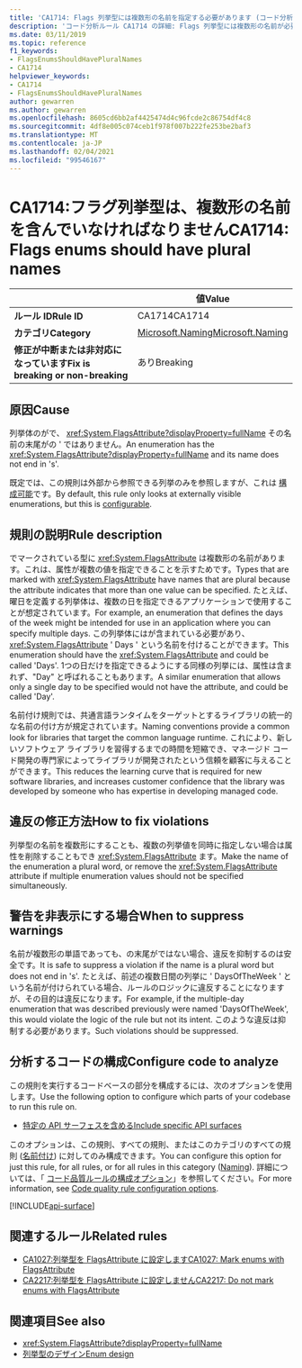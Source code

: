 ```yaml
---
title: 'CA1714: Flags 列挙型には複数形の名前を指定する必要があります (コード分析)'
description: 'コード分析ルール CA1714 の詳細: Flags 列挙型には複数形の名前が必要です'
ms.date: 03/11/2019
ms.topic: reference
f1_keywords:
- FlagsEnumsShouldHavePluralNames
- CA1714
helpviewer_keywords:
- CA1714
- FlagsEnumsShouldHavePluralNames
author: gewarren
ms.author: gewarren
ms.openlocfilehash: 8605cd6bb2af4425474d4c96fcde2c86754df4c8
ms.sourcegitcommit: 4df8e005c074ceb1f978f007b222fe253be2baf3
ms.translationtype: MT
ms.contentlocale: ja-JP
ms.lasthandoff: 02/04/2021
ms.locfileid: "99546167"
---
```

# <a name="ca1714-flags-enums-should-have-plural-names"></a><span data-ttu-id="7a37a-103">CA1714:フラグ列挙型は、複数形の名前を含んでいなければなりません</span><span class="sxs-lookup"><span data-stu-id="7a37a-103">CA1714: Flags enums should have plural names</span></span>

| | <span data-ttu-id="7a37a-104">値</span><span class="sxs-lookup"><span data-stu-id="7a37a-104">Value</span></span> |
|-|-|
| <span data-ttu-id="7a37a-105">**ルール ID**</span><span class="sxs-lookup"><span data-stu-id="7a37a-105">**Rule ID**</span></span> |<span data-ttu-id="7a37a-106">CA1714</span><span class="sxs-lookup"><span data-stu-id="7a37a-106">CA1714</span></span>|
| <span data-ttu-id="7a37a-107">**カテゴリ**</span><span class="sxs-lookup"><span data-stu-id="7a37a-107">**Category**</span></span> |[<span data-ttu-id="7a37a-108">Microsoft.Naming</span><span class="sxs-lookup"><span data-stu-id="7a37a-108">Microsoft.Naming</span></span>](naming-warnings.md)|
| <span data-ttu-id="7a37a-109">**修正が中断または非対応になっています**</span><span class="sxs-lookup"><span data-stu-id="7a37a-109">**Fix is breaking or non-breaking**</span></span> |<span data-ttu-id="7a37a-110">あり</span><span class="sxs-lookup"><span data-stu-id="7a37a-110">Breaking</span></span>|

## <a name="cause"></a><span data-ttu-id="7a37a-111">原因</span><span class="sxs-lookup"><span data-stu-id="7a37a-111">Cause</span></span>

<span data-ttu-id="7a37a-112">列挙体のがで、 <xref:System.FlagsAttribute?displayProperty=fullName> その名前の末尾がの ' ではありません。</span><span class="sxs-lookup"><span data-stu-id="7a37a-112">An enumeration has the <xref:System.FlagsAttribute?displayProperty=fullName> and its name does not end in 's'.</span></span>

<span data-ttu-id="7a37a-113">既定では、この規則は外部から参照できる列挙のみを参照しますが、これは [構成可能](#configure-code-to-analyze)です。</span><span class="sxs-lookup"><span data-stu-id="7a37a-113">By default, this rule only looks at externally visible enumerations, but this is [configurable](#configure-code-to-analyze).</span></span>

## <a name="rule-description"></a><span data-ttu-id="7a37a-114">規則の説明</span><span class="sxs-lookup"><span data-stu-id="7a37a-114">Rule description</span></span>

<span data-ttu-id="7a37a-115">でマークされている型に <xref:System.FlagsAttribute> は複数形の名前があります。これは、属性が複数の値を指定できることを示すためです。</span><span class="sxs-lookup"><span data-stu-id="7a37a-115">Types that are marked with <xref:System.FlagsAttribute> have names that are plural because the attribute indicates that more than one value can be specified.</span></span> <span data-ttu-id="7a37a-116">たとえば、曜日を定義する列挙体は、複数の日を指定できるアプリケーションで使用することが想定されています。</span><span class="sxs-lookup"><span data-stu-id="7a37a-116">For example, an enumeration that defines the days of the week might be intended for use in an application where you can specify multiple days.</span></span> <span data-ttu-id="7a37a-117">この列挙体にはが含まれている必要があり、 <xref:System.FlagsAttribute> ' Days ' という名前を付けることができます。</span><span class="sxs-lookup"><span data-stu-id="7a37a-117">This enumeration should have the <xref:System.FlagsAttribute> and could be called 'Days'.</span></span> <span data-ttu-id="7a37a-118">1つの日だけを指定できるようにする同様の列挙には、属性は含まれず、"Day" と呼ばれることもあります。</span><span class="sxs-lookup"><span data-stu-id="7a37a-118">A similar enumeration that allows only a single day to be specified would not have the attribute, and could be called 'Day'.</span></span>

<span data-ttu-id="7a37a-119">名前付け規則では、共通言語ランタイムをターゲットとするライブラリの統一的な名前の付け方が規定されています。</span><span class="sxs-lookup"><span data-stu-id="7a37a-119">Naming conventions provide a common look for libraries that target the common language runtime.</span></span> <span data-ttu-id="7a37a-120">これにより、新しいソフトウェア ライブラリを習得するまでの時間を短縮でき、マネージド コード開発の専門家によってライブラリが開発されたという信頼を顧客に与えることができます。</span><span class="sxs-lookup"><span data-stu-id="7a37a-120">This reduces the learning curve that is required for new software libraries, and increases customer confidence that the library was developed by someone who has expertise in developing managed code.</span></span>

## <a name="how-to-fix-violations"></a><span data-ttu-id="7a37a-121">違反の修正方法</span><span class="sxs-lookup"><span data-stu-id="7a37a-121">How to fix violations</span></span>

<span data-ttu-id="7a37a-122">列挙型の名前を複数形にすることも、複数の列挙値を同時に指定しない場合は属性を削除することもでき <xref:System.FlagsAttribute> ます。</span><span class="sxs-lookup"><span data-stu-id="7a37a-122">Make the name of the enumeration a plural word, or remove the <xref:System.FlagsAttribute> attribute if multiple enumeration values should not be specified simultaneously.</span></span>

## <a name="when-to-suppress-warnings"></a><span data-ttu-id="7a37a-123">警告を非表示にする場合</span><span class="sxs-lookup"><span data-stu-id="7a37a-123">When to suppress warnings</span></span>

<span data-ttu-id="7a37a-124">名前が複数形の単語であっても、の末尾がではない場合、違反を抑制するのは安全です。</span><span class="sxs-lookup"><span data-stu-id="7a37a-124">It is safe to suppress a violation if the name is a plural word but does not end in 's'.</span></span> <span data-ttu-id="7a37a-125">たとえば、前述の複数日間の列挙に ' DaysOfTheWeek ' という名前が付けられている場合、ルールのロジックに違反することになりますが、その目的は違反になります。</span><span class="sxs-lookup"><span data-stu-id="7a37a-125">For example, if the multiple-day enumeration that was described previously were named 'DaysOfTheWeek', this would violate the logic of the rule but not its intent.</span></span> <span data-ttu-id="7a37a-126">このような違反は抑制する必要があります。</span><span class="sxs-lookup"><span data-stu-id="7a37a-126">Such violations should be suppressed.</span></span>

## <a name="configure-code-to-analyze"></a><span data-ttu-id="7a37a-127">分析するコードの構成</span><span class="sxs-lookup"><span data-stu-id="7a37a-127">Configure code to analyze</span></span>

<span data-ttu-id="7a37a-128">この規則を実行するコードベースの部分を構成するには、次のオプションを使用します。</span><span class="sxs-lookup"><span data-stu-id="7a37a-128">Use the following option to configure which parts of your codebase to run this rule on.</span></span>

- [<span data-ttu-id="7a37a-129">特定の API サーフェスを含める</span><span class="sxs-lookup"><span data-stu-id="7a37a-129">Include specific API surfaces</span></span>](#include-specific-api-surfaces)

<span data-ttu-id="7a37a-130">このオプションは、この規則、すべての規則、またはこのカテゴリのすべての規則 ([名前付け](naming-warnings.md)) に対してのみ構成できます。</span><span class="sxs-lookup"><span data-stu-id="7a37a-130">You can configure this option for just this rule, for all rules, or for all rules in this category ([Naming](naming-warnings.md)).</span></span> <span data-ttu-id="7a37a-131">詳細については、「 [コード品質ルールの構成オプション](../code-quality-rule-options.md)」を参照してください。</span><span class="sxs-lookup"><span data-stu-id="7a37a-131">For more information, see [Code quality rule configuration options](../code-quality-rule-options.md).</span></span>

[!INCLUDE[api-surface](~/includes/code-analysis/api-surface.md)]

## <a name="related-rules"></a><span data-ttu-id="7a37a-132">関連するルール</span><span class="sxs-lookup"><span data-stu-id="7a37a-132">Related rules</span></span>

- [<span data-ttu-id="7a37a-133">CA1027:列挙型を FlagsAttribute に設定します</span><span class="sxs-lookup"><span data-stu-id="7a37a-133">CA1027: Mark enums with FlagsAttribute</span></span>](ca1027.md)
- [<span data-ttu-id="7a37a-134">CA2217:列挙型を FlagsAttribute に設定しません</span><span class="sxs-lookup"><span data-stu-id="7a37a-134">CA2217: Do not mark enums with FlagsAttribute</span></span>](ca2217.md)

## <a name="see-also"></a><span data-ttu-id="7a37a-135">関連項目</span><span class="sxs-lookup"><span data-stu-id="7a37a-135">See also</span></span>

- <xref:System.FlagsAttribute?displayProperty=fullName>
- [<span data-ttu-id="7a37a-136">列挙型のデザイン</span><span class="sxs-lookup"><span data-stu-id="7a37a-136">Enum design</span></span>](../../../standard/design-guidelines/enum.md)
